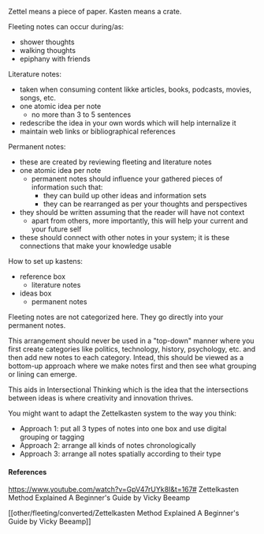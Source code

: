Zettel means a piece of paper.
Kasten means a crate.

Fleeting notes can occur during/as:
- shower thoughts
- walking thoughts
- epiphany with friends

Literature notes:
- taken when consuming content likke articles, books, podcasts, movies, songs, etc.
- one atomic idea per note
	- no more than 3 to 5 sentences
- redescribe the idea in your own words which will help internalize it
- maintain web links or bibliographical references

Permanent notes:
- these are created by reviewing fleeting and literature notes
- one atomic idea per note
	- permanent notes should influence your gathered pieces of information such that:
		- they can build up other ideas and information sets
		- they can be rearranged as per your thoughts and perspectives
- they should be written assuming that the reader will have not context
	- apart from others, more importantly, this will help your current and your future self
- these should connect with other notes in your system; it is these connections that make your knowledge usable

How to set up kastens:
- reference box
	- literature notes
- ideas box
	- permanent notes

Fleeting notes are not categorized here. They go directly into your permanent notes.

This arrangement should never be used in a "top-down" manner where you first create categories like politics, technology, history, psychology, etc. and then add new notes to each category.
Intead, this should be viewed as a bottom-up approach where we make notes first and then see what grouping or lining can emerge.

This aids in Intersectional Thinking which is the idea that the intersections between ideas is where creativity and innovation thrives.

You might want to adapt the Zettelkasten system to the way you think:
- Approach 1: put all 3 types of notes into one box and use digital grouping or tagging
- Approach 2: arrange all kinds of notes chronologically
- Approach 3: arrange all notes spatially according to their type


#### References
https://www.youtube.com/watch?v=GpV47rUYk8I&t=167# Zettelkasten Method Explained A Beginner's Guide by Vicky Beeamp

[[other/fleeting/converted/Zettelkasten Method Explained A Beginner's Guide by Vicky Beeamp]]
